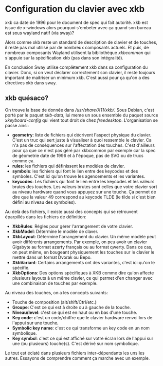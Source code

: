 # Configuration du clavier avec xkb

xkb ca date de 1996 pour le document de spec qui fait autorité. xkb est issue de x-windows alors pourquoi s'embeter avec ça quand son bureau est sous wayland natif (via sway)?

Alors comme xkb reste un standard de description de clavier et de touches, il reste pas mal utilisé par de nombreux composants actuels. Et puis, de nombreux composants Wayland utilisent la bibliothèque *xkbcommon* qui s'appuie sur la spécification xkb (pas dans son intégralité).

En conclusion Sway utilise complètement xkb dans sa configuration du clavier. Donc, si on veut déclarer correctement son clavier, il reste toujours important de maitriser un minimum xkb. C'est aussi pour ça qu'on a des directives xkb dans sway.

## xkb quésaco?
On trouve la base de donnée dans */usr/share/X11/xkb/*. Sous Debian, c'est porté par le paquet *xkb-data*, lui meme un sous ensemble du paquet source *xkeyboard-config* qui vient tout droit de chez *freedesktop*.
L'organisation se passe ainsi:

* **geometry**: liste de fichiers qui décrivent l'aspect physique du clavier. C'est un truc qui sert juste à visualiser à quoi ressemble le clavier. Ca n'a pas de conséquences sur l'affectation des touches. C'est d'ailleurs pour ça que ce n'est pas géré par xkbcommon par exemple car la spec de géometrie date de 1996 et à l'époque, pas de SVG ou de trucs comme ça.
* **rules**: les fichiers qui définissent les modèles de clavier.
* **symbols**: les fichiers qui font le lien entre des keycodes et des symboles. C'est ici qu'on trouve les agencements et les variantes.
* **keycodes**: Les fichiers qui font le lien entre les keycodes et les valeurs brutes des touches. Les valeurs brutes sont celles que votre clavier sort au niveau hardware quand vous appuyez sur une touche. Ça permet de dire que la valeur 49 correspond au keycode TLDE (le tilde si c'est bien défini au niveau des symboles).

Au delà des fichiers, il existe aussi des concepts qui se retrouvent éparpillés dans les fichiers de définition:

* **XkbRules**: Règles pour gérer l'arrangement de votre clavier.
* **XkbModel**: Détermine le modèle de claver.
* **XkbLayout**: Détermine l'arrangement du clavier. Un même modèle peut avoir différents arrangements. Par exemple, on peu avoir un clavier Gigabyte au format azerty français ou au format qwerty. Dans ce cas, on peut même, en bougeant physiquement les touches sur le clavier le mettre dans un format Dvorak ou Bepo.
* **XkbVariant**: Certains arrangements ont des variantes, c'est ici qu'on le spécifie.
* **XkbOptions**: Des options spécifiques à XKB comme dire qu'on affecte plusieurs layouts à un même clavier, ce qui permet d'en changer avec une combinaison de touches par exemple.

Au niveau des touches, on a les concepts suivants:

* Touche de composition (alt/shift/Ctrl/etc.)
* **Groupe**: C'est ce qui est à droite ou à gauche de la touche.
* **Niveau/level**: c'est ce qui est en haut ou en bas d'une touche.
* **Key code**: c'est un code/chiffre que le clavier hardware renvoi lors de l'appui sur une touche.
* **Symbolic key name**: c'est ce qui transforme un key code en un nom symbolique.
* **Key symbol**: c'est ce qui est affiché sur votre écran lors de l'appui sur une (ou plusieurs) touche(s). C'est dérivé sur nom symbolique.

Le tout est éclaté dans plusieurs fichiers inter-dépendants les uns les autres. Essayons de comprendre comment ça marche avec un exemple.
